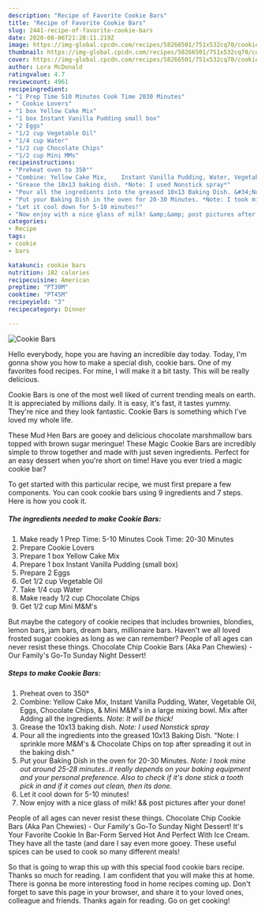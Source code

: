 ```yaml
---
description: "Recipe of Favorite Cookie Bars"
title: "Recipe of Favorite Cookie Bars"
slug: 2441-recipe-of-favorite-cookie-bars
date: 2020-08-06T21:28:11.219Z
image: https://img-global.cpcdn.com/recipes/58266501/751x532cq70/cookie-bars-recipe-main-photo.jpg
thumbnail: https://img-global.cpcdn.com/recipes/58266501/751x532cq70/cookie-bars-recipe-main-photo.jpg
cover: https://img-global.cpcdn.com/recipes/58266501/751x532cq70/cookie-bars-recipe-main-photo.jpg
author: Lora McDonald
ratingvalue: 4.7
reviewcount: 4961
recipeingredient:
- "1 Prep Time 510 Minutes Cook Time 2030 Minutes"
- " Cookie Lovers"
- "1 box Yellow Cake Mix"
- "1 box Instant Vanilla Pudding small box"
- "2 Eggs"
- "1/2 cup Vegetable Oil"
- "1/4 cup Water"
- "1/2 cup Chocolate Chips"
- "1/2 cup Mini MMs"
recipeinstructions:
- "Preheat oven to 350°"
- "Combine: Yellow Cake Mix,	Instant Vanilla Pudding, Water, Vegetable Oil, Eggs, Chocolate Chips, &amp; Mini M&amp;M&#39;s in a large mixing bowl. Mix after Adding all the ingredients. *Note: It will be thick!*"
- "Grease the 10x13 baking dish. *Note: I used Nonstick spray*"
- "Pour all the ingredients into the greased 10x13 Baking Dish. &#34;Note: I sprinkle more M&amp;M&#39;s &amp; Chocolate Chips on top after spreading it out in the baking dish.&#34;"
- "Put your Baking Dish in the oven for 20-30 Minutes. *Note: I took mine out around 25-28 minutes..it really depends on your baking equipment and your personal preference. Also to check if it&#39;s done stick a tooth pick in and if it comes out clean, then its done.*"
- "Let it cool down for 5-10 minutes!"
- "Now enjoy with a nice glass of milk! &amp;&amp; post pictures after your done!"
categories:
- Recipe
tags:
- cookie
- bars

katakunci: cookie bars 
nutrition: 182 calories
recipecuisine: American
preptime: "PT30M"
cooktime: "PT45M"
recipeyield: "3"
recipecategory: Dinner

---
```



![Cookie Bars](https://img-global.cpcdn.com/recipes/58266501/751x532cq70/cookie-bars-recipe-main-photo.jpg)

Hello everybody, hope you are having an incredible day today. Today, I'm gonna show you how to make a special dish, cookie bars. One of my favorites food recipes. For mine, I will make it a bit tasty. This will be really delicious.

Cookie Bars is one of the most well liked of current trending meals on earth. It is appreciated by millions daily. It is easy, it's fast, it tastes yummy. They're nice and they look fantastic. Cookie Bars is something which I've loved my whole life.

These Mud Hen Bars are gooey and delicious chocolate marshmallow bars topped with brown sugar meringue! These Magic Cookie Bars are incredibly simple to throw together and made with just seven ingredients. Perfect for an easy dessert when you&#39;re short on time! Have you ever tried a magic cookie bar?


To get started with this particular recipe, we must first prepare a few components. You can cook cookie bars using 9 ingredients and 7 steps. Here is how you cook it.

<!--inarticleads1-->

##### The ingredients needed to make Cookie Bars:

1. Make ready 1 Prep Time: 5-10 Minutes Cook Time: 20-30 Minutes
1. Prepare  Cookie Lovers
1. Prepare 1 box Yellow Cake Mix
1. Prepare 1 box Instant Vanilla Pudding (small box)
1. Prepare 2 Eggs
1. Get 1/2 cup Vegetable Oil
1. Take 1/4 cup Water
1. Make ready 1/2 cup Chocolate Chips
1. Get 1/2 cup Mini M&amp;M&#39;s


But maybe the category of cookie recipes that includes brownies, blondies, lemon bars, jam bars, dream bars, millionaire bars. Haven&#39;t we all loved frosted sugar cookies as long as we can remember? People of all ages can never resist these things. Chocolate Chip Cookie Bars (Aka Pan Chewies) - Our Family&#39;s Go-To Sunday Night Dessert! 

<!--inarticleads2-->

##### Steps to make Cookie Bars:

1. Preheat oven to 350°
1. Combine: Yellow Cake Mix,	Instant Vanilla Pudding, Water, Vegetable Oil, Eggs, Chocolate Chips, &amp; Mini M&amp;M&#39;s in a large mixing bowl. Mix after Adding all the ingredients. *Note: It will be thick!*
1. Grease the 10x13 baking dish. *Note: I used Nonstick spray*
1. Pour all the ingredients into the greased 10x13 Baking Dish. &#34;Note: I sprinkle more M&amp;M&#39;s &amp; Chocolate Chips on top after spreading it out in the baking dish.&#34;
1. Put your Baking Dish in the oven for 20-30 Minutes. *Note: I took mine out around 25-28 minutes..it really depends on your baking equipment and your personal preference. Also to check if it&#39;s done stick a tooth pick in and if it comes out clean, then its done.*
1. Let it cool down for 5-10 minutes!
1. Now enjoy with a nice glass of milk! &amp;&amp; post pictures after your done!


People of all ages can never resist these things. Chocolate Chip Cookie Bars (Aka Pan Chewies) - Our Family&#39;s Go-To Sunday Night Dessert! It&#39;s Your Favorite Cookie In Bar-Form Served Hot And Perfect With Ice Cream. They have all the taste (and dare I say even more gooey. These useful spices can be used to cook so many different meals! 

So that is going to wrap this up with this special food cookie bars recipe. Thanks so much for reading. I am confident that you will make this at home. There is gonna be more interesting food in home recipes coming up. Don't forget to save this page in your browser, and share it to your loved ones, colleague and friends. Thanks again for reading. Go on get cooking!
